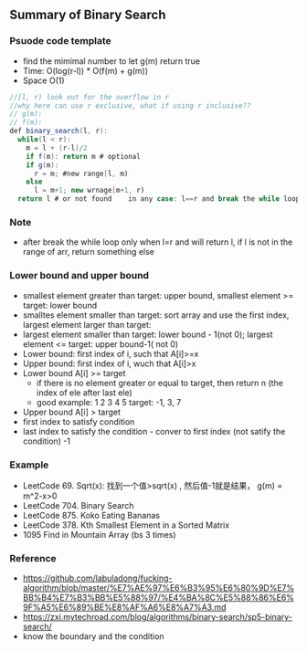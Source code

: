 ## Summary of Binary Search

### Psuode code template
- find the mimimal number to let g(m) return true
- Time: O(log(r-l)) * O(f(m) + g(m))
- Space O(1)
```java
//[l, r) look out for the overflow in r
//why here can use r exclusive, what if using r inclusive??
// g(m): 
// f(m): 
def binary_search(l, r):
  while(l < r):
    m = l + (r-l)/2
    if f(m): return m # optional
    if g(m):
      r = m; #new range[l, m)
    else 
      l = m+1; new wrnage[m+1, r)
  return l # or not found    in any case: l==r and break the while loop if not returning early
```
### Note
- after break the while loop only when l=r and will return l, if l is not in the range of arr, return something else

### Lower bound and upper bound
- smallest element greater than target: upper bound, smallest element >= target: lower bound
- smalltes element smaller than target: sort array and use the first index, largest element larger than target: 
- largest element smaller than target: lower bound - 1(not 0); largest element <= target: upper bound-1( not 0)
- Lower bound: first index of i, such that A[i]>=x 
- Upper bound: first index of i, wuch that A[i]>x
- Lower bound A[i] >= target
  - if there is no element greater or equal to target, then return n (the index of ele after last ele)
  - good example: 1 2 3 4 5 target: -1, 3, 7
- Upper bound A[i] > target
- first index to satisfy condition 
- last index to satisfy the condition - conver to first index (not satify the condition) -1
### Example
- LeetCode 69. Sqrt(x): 找到一个值>sqrt(x) , 然后值-1就是结果， g(m) = m^2-x>0
- LeetCode 704. Binary Search
- LeetCode 875. Koko Eating Bananas
- LeetCode 378. Kth Smallest Element in a Sorted Matrix
- 1095 Find in Mountain Array (bs 3 times)

### Reference
- https://github.com/labuladong/fucking-algorithm/blob/master/%E7%AE%97%E6%B3%95%E6%80%9D%E7%BB%B4%E7%B3%BB%E5%88%97/%E4%BA%8C%E5%88%86%E6%9F%A5%E6%89%BE%E8%AF%A6%E8%A7%A3.md
- https://zxi.mytechroad.com/blog/algorithms/binary-search/sp5-binary-search/
- know the boundary and the condition
